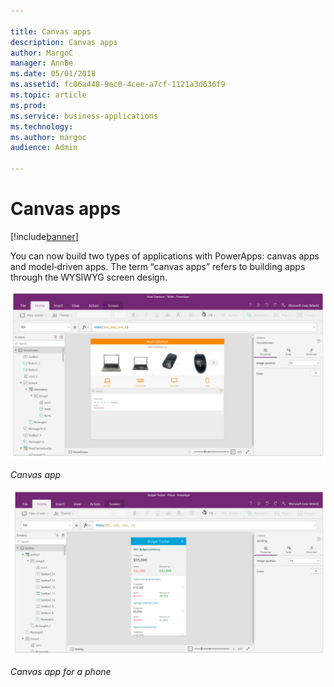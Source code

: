 ```yaml
---

title: Canvas apps
description: Canvas apps
author: MargoC
manager: AnnBe
ms.date: 05/01/2018
ms.assetid: fc06a448-9ec0-4cee-a7cf-1121a3d636f9
ms.topic: article
ms.prod: 
ms.service: business-applications
ms.technology: 
ms.author: margoc
audience: Admin

---
```

#  Canvas apps




[!include[banner](../../../../includes/banner.md)]

You can now build two types of applications with PowerApps: canvas apps and
model‑driven apps. The term “canvas apps” refers to building apps through the
WYSIWYG screen design.

![A screenshot of a Canvas app](media/index-1.png "A screenshot of a Canvas app")
<!-- Picture 7 -->


*Canvas app*

![A screenshot of building a mobile device Canvas app](media/index-2.png "A screenshot of building a mobile device Canvas app")
<!-- Picture 8 -->


*Canvas app for a phone*
